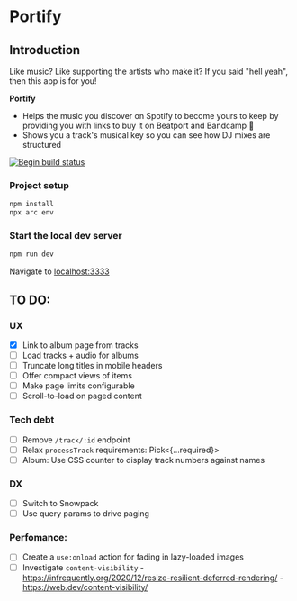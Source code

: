 
# Portify

## Introduction

Like music? Like supporting the artists who make it? If you said "hell yeah", then this app is for you! 

**Portify** 
- Helps the music you discover on Spotify to become yours to keep by providing you with links to buy it on Beatport and Bandcamp 🥰
- Shows you a track's musical key so you can see how DJ mixes are structured

[![Begin build status](https://buildstatus.begin.app/pie-lb1/status.svg)](https://begin.com)

### Project setup

```sh
npm install
npx arc env
```

### Start the local dev server

```sh
npm run dev
```

Navigate to [localhost:3333](http://localhost:3333)

## TO DO:

### UX
- [x] Link to album page from tracks
- [ ] Load tracks + audio for albums
- [ ] Truncate long titles in mobile headers
- [ ] Offer compact views of items
- [ ] Make page limits configurable
- [ ] Scroll-to-load on paged content

### Tech debt
- [ ] Remove `/track/:id` endpoint
- [ ] Relax `processTrack` requirements: Pick<{...required}>
- [ ] Album: Use CSS counter to display track numbers against names

### DX        
- [ ] Switch to Snowpack
- [ ] Use query params to drive paging

### Perfomance:
- [ ] Create a `use:onload` action for fading in lazy-loaded images
- [ ] Investigate `content-visibility`
        - https://infrequently.org/2020/12/resize-resilient-deferred-rendering/
        - https://web.dev/content-visibility/